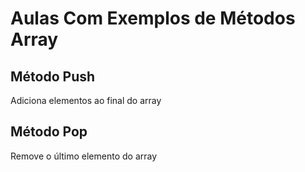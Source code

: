 # Aulas Com Exemplos de Métodos Array

## Método Push

Adiciona elementos ao final do array

## Método Pop

Remove o último elemento do array